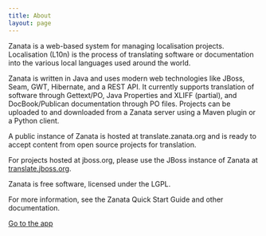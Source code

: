 ```yaml
---
title: About
layout: page
---
```


Zanata is a web-based system for managing localisation projects. Localisation (L10n) is the process of translating software or documentation into the various local languages used around the world.

Zanata is written in Java and uses modern web technologies like JBoss, Seam, GWT, Hibernate, and a REST API. It currently supports translation of software through Gettext/PO, Java Properties and XLIFF (partial), and DocBook/Publican documentation through PO files. Projects can be uploaded to and downloaded from a Zanata server using a Maven plugin or a Python client.

A public instance of Zanata is hosted at translate.zanata.org and is ready to accept content from open source projects for translation.

For projects hosted at jboss.org, please use the JBoss instance of Zanata at [translate.jboss.org](translate.jboss.org).

Zanata is free software, licensed under the LGPL.

For more information, see the Zanata Quick Start Guide and other documentation.

<a href="http://translate.zanata.org" class="button--primary">Go to the app</a>
